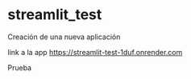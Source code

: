 # streamlit_test
Creación de una nueva aplicación

link a la app
https://streamlit-test-1duf.onrender.com



Prueba 
